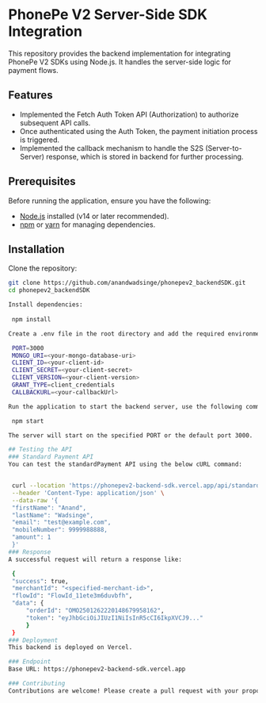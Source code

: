 # PhonePe V2 Server-Side SDK Integration

This repository provides the backend implementation for integrating PhonePe V2 SDKs using Node.js. It handles the server-side logic for payment flows.

## Features

- Implemented the Fetch Auth Token API (Authorization) to authorize subsequent API calls.
- Once authenticated using the Auth Token, the payment initiation process is triggered.
- Implemented the callback mechanism to handle the S2S (Server-to-Server) response, which is stored in backend for further processing.

## Prerequisites

Before running the application, ensure you have the following:

- [Node.js](https://nodejs.org/) installed (v14 or later recommended).
- [npm](https://www.npmjs.com/) or [yarn](https://yarnpkg.com/) for managing dependencies.

## Installation

Clone the repository:
   ```bash
   git clone https://github.com/anandwadsinge/phonepev2_backendSDK.git
   cd phonepev2_backendSDK

Install dependencies:
    
    npm install

Create a .env file in the root directory and add the required environment variables:

    PORT=3000
    MONGO_URI=<your-mongo-database-uri>
    CLIENT_ID=<your-client-id>
    CLIENT_SECRET=<your-client-secret>
    CLIENT_VERSION=<your-client-version>
    GRANT_TYPE=client_credentials
    CALLBACKURL=<your-callbackUrl>

Run the application to start the backend server, use the following command:

    npm start

The server will start on the specified PORT or the default port 3000.

## Testing the API
### Standard Payment API
You can test the standardPayment API using the below cURL command:


    curl --location 'https://phonepev2-backend-sdk.vercel.app/api/standardPayment' \
    --header 'Content-Type: application/json' \
    --data-raw '{
    "firstName": "Anand",
    "lastName": "Wadsinge",
    "email": "test@example.com",
    "mobileNumber": 9999988888,
    "amount": 1
    }'
### Response
A successful request will return a response like:

    {
    "success": true,
    "merchantId": "<specified-merchant-id>",
    "flowId": "FlowId_11ete3m6duvbfh",
    "data": {
        "orderId": "OMO2501262220148679958162",
        "token": "eyJhbGciOiJIUzI1NiIsInR5cCI6IkpXVCJ9..."
        }
    }
### Deployment
This backend is deployed on Vercel.

### Endpoint
Base URL: https://phonepev2-backend-sdk.vercel.app

### Contributing
Contributions are welcome! Please create a pull request with your proposed changes.

